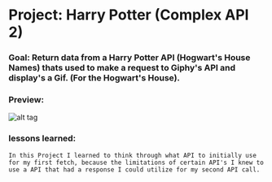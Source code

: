# Project: Harry Potter (Complex API 2)

### Goal:   Return data from a Harry Potter API (Hogwart's House Names) thats used to make a request to Giphy's API and display's a Gif. (For the  Hogwart's House).

### Preview:

![alt tag](homepagepreview.png)

### lessons learned:
```
In this Project I learned to think through what API to initially use for my first fetch, because the limitations of certain API's I knew to use a API that had a response I could utilize for my second API call.

```
